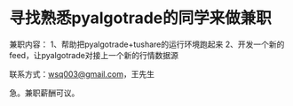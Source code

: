 # 寻找熟悉pyalgotrade的同学来做兼职

兼职内容：
1、帮助把pyalgotrade+tushare的运行环境跑起来
2、开发一个新的feed，让pyalgotrade对接上一个新的行情数据源

联系方式：wsq003@gmail.com，王先生

急。兼职薪酬可议。

